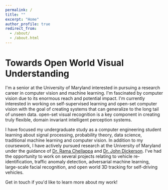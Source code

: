 ```yaml
---
permalink: /
title: ""
excerpt: "Home"
author_profile: true
redirect_from: 
  - /about/
  - /about.html
---
```


Towards Open World Visual Understanding
=====

I'm a senior at the University of Maryland interested in pursuing a research career in computer vision and machine learning. I'm fascinated by computer vision due to its enormous reach and potential impact. I'm currently interested in working on self-supervised learning and open-set computer vision with the goal of creating systems that can generalize to the long tail of unseen data. open-set visual recognition is a key component in creating truly flexible, domain invariant intelligent perception systems.

I have focused my undergraduate study as a computer engineering student learning about signal processing, probability theory, data science, traditional machine learning and computer vision. In addition to my coursework, I have actively pursued research at the University of Maryland under the guidance of [Dr. Rama Chellappa](http://users.umiacs.umd.edu/~rama/) and [Dr. John Dickerson](jpdickerson.com). I’ve had the opportunity to work on several projects relating to vehicle re-identification, traffic anomaly detection, adversarial machine learning, large-scale facial recognition, and open world 3D tracking for self-driving vehicles.

Get in touch if you'd like to learn more about my work!

